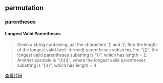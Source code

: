 ## permutation

### parentheses

#### Longest Valid Parentheses

> Given a string containing just the characters '(' and ')', find the length of the longest valid (well-formed) parentheses substring.
For "(()", the longest valid parentheses substring is "()", which has length = 2.
Another example is ")()())", where the longest valid parentheses substring is "()()", which has length = 4.

[查看代码](https://github.com/BlurtHeart/algorithms/blob/master/permutation_combination/parentheses.go#L80)